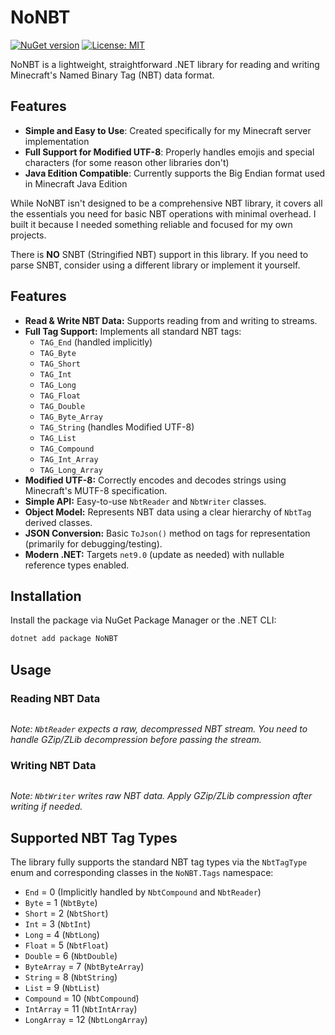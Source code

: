 # NoNBT

[![NuGet version](https://img.shields.io/nuget/v/NoNBT.svg)](https://www.nuget.org/packages/NoNBT/)
[![License: MIT](https://img.shields.io/badge/License-MIT-yellow.svg)](https://opensource.org/licenses/MIT)

NoNBT is a lightweight, straightforward .NET library for reading and writing Minecraft's Named Binary Tag (NBT) data format.

## Features

- **Simple and Easy to Use**: Created specifically for my Minecraft server implementation
- **Full Support for Modified UTF-8**: Properly handles emojis and special characters (for some reason other libraries don't)
- **Java Edition Compatible**: Currently supports the Big Endian format used in Minecraft Java Edition

While NoNBT isn't designed to be a comprehensive NBT library, it covers all the essentials you need for basic NBT operations with minimal overhead. I built it because I needed something reliable and focused for my own projects.

There is **NO** SNBT (Stringified NBT) support in this library. If you need to parse SNBT, consider using a different library or implement it yourself.

## Features
*   **Read & Write NBT Data:** Supports reading from and writing to streams.
*   **Full Tag Support:** Implements all standard NBT tags:
    *   `TAG_End` (handled implicitly)
    *   `TAG_Byte`
    *   `TAG_Short`
    *   `TAG_Int`
    *   `TAG_Long`
    *   `TAG_Float`
    *   `TAG_Double`
    *   `TAG_Byte_Array`
    *   `TAG_String` (handles Modified UTF-8)
    *   `TAG_List`
    *   `TAG_Compound`
    *   `TAG_Int_Array`
    *   `TAG_Long_Array`
*   **Modified UTF-8:** Correctly encodes and decodes strings using Minecraft's MUTF-8 specification.
*   **Simple API:** Easy-to-use `NbtReader` and `NbtWriter` classes.
*   **Object Model:** Represents NBT data using a clear hierarchy of `NbtTag` derived classes.
*   **JSON Conversion:** Basic `ToJson()` method on tags for representation (primarily for debugging/testing).
*   **Modern .NET:** Targets `net9.0` (update as needed) with nullable reference types enabled.

## Installation

Install the package via NuGet Package Manager or the .NET CLI:

```bash
dotnet add package NoNBT
```

## Usage

### Reading NBT Data

```csharp

```

*Note: `NbtReader` expects a raw, decompressed NBT stream. You need to handle GZip/ZLib decompression *before* passing the stream.*

### Writing NBT Data

```csharp

```

*Note: `NbtWriter` writes raw NBT data. Apply GZip/ZLib compression *after* writing if needed.*

## Supported NBT Tag Types

The library fully supports the standard NBT tag types via the `NbtTagType` enum and corresponding classes in the `NoNBT.Tags` namespace:

*   `End` = 0 (Implicitly handled by `NbtCompound` and `NbtReader`)
*   `Byte` = 1 (`NbtByte`)
*   `Short` = 2 (`NbtShort`)
*   `Int` = 3 (`NbtInt`)
*   `Long` = 4 (`NbtLong`)
*   `Float` = 5 (`NbtFloat`)
*   `Double` = 6 (`NbtDouble`)
*   `ByteArray` = 7 (`NbtByteArray`)
*   `String` = 8 (`NbtString`)
*   `List` = 9 (`NbtList`)
*   `Compound` = 10 (`NbtCompound`)
*   `IntArray` = 11 (`NbtIntArray`)
*   `LongArray` = 12 (`NbtLongArray`)